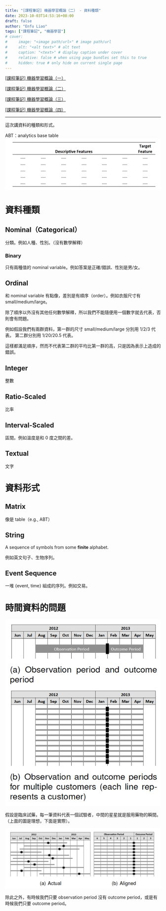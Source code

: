 ```yaml
---
title: "[課程筆記] 機器學習概論（二） - 資料種類"
date: 2023-10-03T14:53:16+08:00
draft: false
author: "Enfu Liao"
tags: ["課程筆記", "機器學習"]
# cover:
#     image: "<image path/url>" # image path/url
#     alt: "<alt text>" # alt text
#     caption: "<text>" # display caption under cover
#     relative: false # when using page bundles set this to true
#     hidden: true # only hide on current single page
---
```


[[課程筆記] 機器學習概論（一）](../2023-10-03-ml-01/)

[[課程筆記] 機器學習概論（二）](../2023-10-03-ml-02/)

[[課程筆記] 機器學習概論（三）](../2023-10-03-ml-03/)

[[課程筆記] 機器學習概論（四）](../2023-10-17-ml-04/)

---

這次講資料的種類和形式。

ABT：analytics base table
![](./Screenshot%20from%202023-10-03%2015-00-34.png)

# 資料種類

## Nominal（Categorical）
分類。例如人種、性別。（沒有數學解釋）

### Binary
只有兩種值的 nominal variable。例如答案是正確/錯誤、性別是男/女。

## Ordinal
和 nominal variable 有點像，差別是有順序（order）。例如衣服尺寸有 small/medium/large。

除了順序以外沒有其他任何數學解釋，所以我們不能隨便用一個數字就去代表，否則會有問題。

例如假設我們有兩群資料，第一群的尺寸 small/medium/large 分別用 1/2/3 代表。
第二群分別用 1/20/20.5 代表。

這樣都滿足順序，然而不代表第二群的平均比第一群的高，只是因為表示上造成的錯誤。


## Integer
整數

## Ratio-Scaled
比率

## Interval-Scaled
區間。例如溫度是和 0 度之間的差。

## Textual
文字



# 資料形式

## Matrix
像是 table（e.g., ABT）

## String
A sequence of symbols from some **finite** alphabet.

例如英文句子、生物序列。


## Event Sequence
一堆 {event, time} 組成的序列。例如交易。



# 時間資料的問題

![](./Screenshot%20from%202023-10-03%2015-26-30.png)

假設是臨床試藥，每一筆資料代表一個試驗者，中間的星星就是服用藥物的瞬間。（上面的圖是理想，下面是實際）。

![](./Screenshot%20from%202023-10-03%2015-29-33.png)

除此之外，有時候我們只要 observation period 沒有 outcome period，或是有時候我們只要 outcome period。


